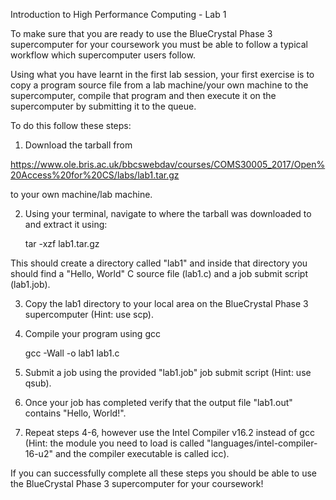 Introduction to High Performance Computing - Lab 1


To make sure that you are ready to use the BlueCrystal Phase 3 supercomputer for your coursework you must be able to follow a typical workflow which supercomputer users follow.



Using what you have learnt in the first lab session, your first exercise is to copy a program source file from a lab machine/your own machine to the supercomputer, compile that program and then execute it on the supercomputer by submitting it to the queue.



To do this follow these steps:

1. Download the tarball from 

  https://www.ole.bris.ac.uk/bbcswebdav/courses/COMS30005_2017/Open%20Access%20for%20CS/labs/lab1.tar.gz

  to your own machine/lab machine.

2. Using your terminal, navigate to where the tarball was downloaded to and extract it using:

	tar -xzf lab1.tar.gz

This should create a directory called "lab1" and inside that directory you should find a "Hello, World" C source file (lab1.c) and a job submit script (lab1.job).

3. Copy the lab1 directory to your local area on the BlueCrystal Phase 3 supercomputer (Hint: use scp).

4. Compile your program using gcc

	gcc -Wall -o lab1 lab1.c

5. Submit a job using the provided "lab1.job" job submit script (Hint: use qsub).

6. Once your job has completed verify that the output file "lab1.out" contains "Hello, World!".

7. Repeat steps 4-6, however use the Intel Compiler v16.2 instead of gcc (Hint: the module you need to load is called "languages/intel-compiler-16-u2" and the compiler executable is called icc).



If you can successfully complete all these steps you should be able to use the BlueCrystal Phase 3 supercomputer for your coursework!
